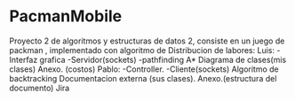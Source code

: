 # PacmanMobile
Proyecto 2 de algoritmos y estructuras de datos 2, consiste en un juego de packman , implementado con algoritmo de 
Distribucion de labores:
Luis:
-Interfaz grafica
-Servidor(sockets)
-pathfinding A*
Diagrama de clases(mis clases)
Anexo. (costos)
Pablo:
-Controller.
-Cliente(sockets)
Algoritmo de backtracking
Documentacion externa (sus clases).
Anexo.(estructura del documento)
Jira
